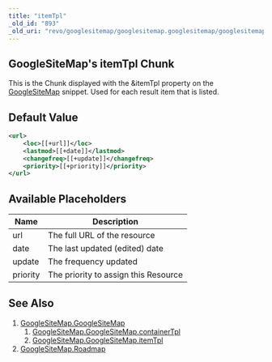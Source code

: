 ```yaml
---
title: "itemTpl"
_old_id: "893"
_old_uri: "revo/googlesitemap/googlesitemap.googlesitemap/googlesitemap.googlesitemap.itemtpl"
---
```


## GoogleSiteMap's itemTpl Chunk

This is the Chunk displayed with the &itemTpl property on the [GoogleSiteMap](extras/googlesitemap/googlesitemap.googlesitemap "GoogleSiteMap.GoogleSiteMap") snippet. Used for each result item that is listed.

## Default Value

``` xml
<url>
    <loc>[[+url]]</loc>
    <lastmod>[[+date]]</lastmod>
    <changefreq>[[+update]]</changefreq>
    <priority>[[+priority]]</priority>
</url>
```

## Available Placeholders

| Name     | Description                          |
| -------- | ------------------------------------ |
| url      | The full URL of the resource         |
| date     | The last updated (edited) date       |
| update   | The frequency updated                |
| priority | The priority to assign this Resource |

## See Also

1. [GoogleSiteMap.GoogleSiteMap](extras/googlesitemap/googlesitemap)
     1. [GoogleSiteMap.GoogleSiteMap.containerTpl](extras/googlesitemap/googlesitemap/containertpl)
     2. [GoogleSiteMap.GoogleSiteMap.itemTpl](extras/googlesitemap/googlesitemap/itemtpl)
2. [GoogleSiteMap.Roadmap](extras/googlesitemap/googlesitemap.roadmap)
